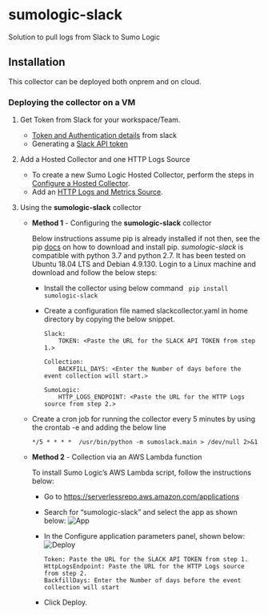 # sumologic-slack

Solution to pull logs from Slack to Sumo Logic


## Installation

This collector can be deployed both onprem and on cloud.


### Deploying the collector on a VM
1. Get Token from Slack for your workspace/Team. 
    * [Token and Authentication details](https://slack.dev/python-slackclient/auth.html) from slack
    * Generating a [Slack API token](https://get.slack.help/hc/en-us/articles/215770388-Create-and-regenerate-API-tokens)
    
2. Add a Hosted Collector and one HTTP Logs Source

    * To create a new Sumo Logic Hosted Collector, perform the steps in [Configure a Hosted Collector](https://help.sumologic.com/03Send-Data/Hosted-Collectors/Configure-a-Hosted-Collector).
    * Add an [HTTP Logs and Metrics Source](https://help.sumologic.com/03Send-Data/Sources/02Sources-for-Hosted-Collectors/HTTP-Source).

3. Using the **sumologic-slack** collector 
    * **Method 1** - Configuring the **sumologic-slack** collector

        Below instructions assume pip is already installed if not then, see the pip [docs](https://pip.pypa.io/en/stable/installing/) on how to download and install pip.
    *sumologic-slack* is compatible with python 3.7 and python 2.7. It has been tested on Ubuntu 18.04 LTS and Debian 4.9.130.
    Login to a Linux machine and download and follow the below steps:

        * Install the collector using below command
      ``` pip install sumologic-slack```

        * Create a configuration file named slackcollector.yaml in home directory by copying the below snippet.

            ```
            Slack:
                TOKEN: <Paste the URL for the SLACK API TOKEN from step 1.>
                
            Collection:
                BACKFILL_DAYS: <Enter the Number of days before the event collection will start.>
 
            SumoLogic:
                HTTP_LOGS_ENDPOINT: <Paste the URL for the HTTP Logs source from step 2.>
            ```
    * Create a cron job  for running the collector every 5 minutes by using the crontab -e and adding the below line

        `*/5 * * * *  /usr/bin/python -m sumoslack.main > /dev/null 2>&1`

   * **Method 2** - Collection via an AWS Lambda function
   
        To install Sumo Logic’s AWS Lambda script, follow the instructions below:

        * Go to https://serverlessrepo.aws.amazon.com/applications
        * Search for “sumologic-slack” and select the app as shown below:
        ![App](https://appdev-readme-resources.s3.amazonaws.com/slack/App.png)

        * In the Configure application parameters panel, shown below:
        ![Deploy](https://appdev-readme-resources.s3.amazonaws.com/slack/Deploy.png)

            ```
            Token: Paste the URL for the SLACK API TOKEN from step 1.
            HttpLogsEndpoint: Paste the URL for the HTTP Logs source from step 2.
            BackfillDays: Enter the Number of days before the event collection will start
            ```
        * Click Deploy.

